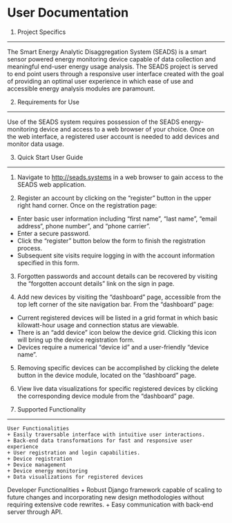 User Documentation
===
1. Project Specifics 
---
The Smart Energy Analytic Disaggregation System (SEADS) is a smart sensor powered energy monitoring device capable of data collection and meaningful end-user energy usage analysis. The SEADS project is served to end point users through a responsive user interface created with the goal of providing an optimal user experience in which ease of use and accessible energy analysis modules are paramount.

2. Requirements for Use
---
Use of the SEADS system requires possession of the SEADS energy-monitoring device and access to a web browser of your choice. Once on the web interface, a registered user account is needed to add devices and monitor data usage. 

3.  Quick Start User Guide
---
1.	Navigate to http://seads.systems in a web browser to gain access to the SEADS web application.

2.	Register an account by clicking on the “register” button in the upper right hand corner. Once on the registration page:
+ Enter basic user information including “first name”, “last name”,  “email address“, phone number”, and “phone carrier”.
+ Enter a secure password.
+ Click the “register” button below the form to finish the registration process.
+ Subsequent site visits require logging in with the account information specified in this form.
3.	Forgotten passwords and account details can be recovered by visiting the “forgotten account details” link on the sign in page.

4.	Add new devices by visiting the “dashboard” page, accessible from the top left corner of the site navigation bar. From the “dashboard” page:
+ Current registered devices will be listed in a grid format in which basic kilowatt-hour usage and connection status are viewable.
+ There is an “add device” icon below the device grid. Clicking this icon will bring up the device registration form. 
+ Devices require a numerical “device id” and a user-friendly “device name”.

5.	Removing specific devices can be accomplished by clicking the delete button in the device module, located on the “dashboard” page.
6.	View live data visualizations for specific registered devices by clicking the corresponding device module from the “dashboard” page.

4. Supported Functionality
---	
	User Functionalities
	+ Easily traversable interface with intuitive user interactions.
	+ Back-end data transformations for fast and responsive user experience
	+ User registration and login capabilities.
	+ Device registration 
	+ Device management
	+ Device energy monitoring
	+ Data visualizations for registered devices

Developer Functionalities
	+ Robust Django framework capable of scaling to future changes and incorporating new design methodologies without requiring extensive code rewrites.
	+ Easy communication with back-end server through API.

